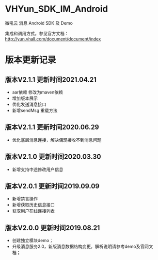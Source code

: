 # VHYun_SDK_IM_Android
微吼云 消息 Android SDK 及 Demo

集成和调用方式，参见官方文档：http://yun.vhall.com/document/document/index

# 版本更新记录
## 版本V2.1.1 更新时间2021.04.21
* aar依赖 修改为maven依赖
* 增加版本展示
* 优化发送消息接口
* 新增sendMsg 重载方法

## 版本V2.1.1 更新时间2020.06.29
* 优化底层消息连接，解决偶现接收不到消息问题

## 版本V2.1.0 更新时间2020.03.30  
* 新增支持中途修改用户信息

## 版本V2.0.1 更新时间2019.09.09  
* 新增禁言操作
* 新增获取历史信息接口
* 获取用户在线连接列表


## 版本V2.0.0 更新时间2019.08.21
* 创建独立模块demo；
* 升级消息服务2.0，新版消息数据结构变更，解析说明请参考demo及官网文档；